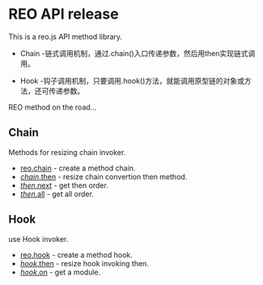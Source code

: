 # REO API release

This is a reo.js API method library.

- Chain -链式调用机制，通过.chain()入口传递参数，然后用then实现链式调用。

- Hook -钩子调用机制，只要调用.hook()方法，就能调用原型链的对象或方法，还可传递参数。

REO method on the road...


## Chain
Methods for resizing chain invoker.
- [reo.chain](https://github.com/koringz/reo.js/tree/master/components/reo.chain/README.md#chain) - create a method chain.
- [*chain*.then](https://github.com/koringz/reo.js/tree/master/components/reo.chain/README.md#chain_then) - resize chain convertion then method.
- [*then*.next](https://github.com/koringz/reo.js/tree/master/components/reo.chain/README.md#then_next) - get then order.
- [*then*.all](https://github.com/koringz/reo.js/tree/master/components/reo.chain/README.md#then_all) - get all order.

## Hook
use Hook invoker.
- [reo.hook](https://github.com/koringz/reo.js/tree/master/components/reo.hook/README.md#hook)  - create a method hook.
- [*hook*.then](https://github.com/koringz/reo.js/tree/master/components/reo.hook/README.md#hook_then)  - resize hook invoking then.
- [*hook*.on](https://github.com/koringz/reo.js/tree/master/components/reo.hook/README.md#hook_on)  - get a module.


